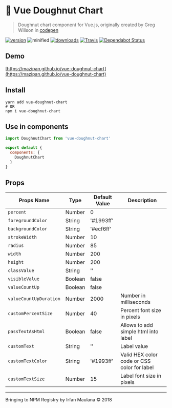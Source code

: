 # 🍩 Vue Doughnut Chart

> Doughnut chart component for Vue.js, originally created by Greg Willson in [codepen](https://codepen.io/biomassives/pen/yaZwQw)

[![version](https://img.shields.io/npm/v/vue-doughnut-chart.svg)](https://www.npmjs.com/package/vue-doughnut-chart) ![minified](https://badgen.net/bundlephobia/minzip/vue-doughnut-chart) [![downloads](https://img.shields.io/npm/dt/vue-doughnut-chart.svg)](https://www.npmjs.com/package/vue-doughnut-chart) [![Travis](https://img.shields.io/travis/mazipan/vue-doughnut-chart.svg)](https://travis-ci.org/mazipan/vue-doughnut-chart) [![Dependabot Status](https://api.dependabot.com/badges/status?host=github&repo=mazipan/vue-doughnut-chart)](https://dependabot.com)

## Demo

[https://mazipan.github.io/vue-doughnut-chart](https://mazipan.github.io/vue-doughnut-chart)

## Install

```shell
yarn add vue-doughnut-chart
# OR
npm i vue-doughnut-chart
```

## Use in components

```js
import DoughnutChart from 'vue-doughnut-chart'

export default {
  components: {
    DoughnutChart
  }
}
```

## Props

| Props Name            | Type      | Default Value |Description                                  | 
|-----------------------|-----------|---------------|---------------------------------------------|
| `percent`             | Number    |  0            |                                             |
| `foregroundColor`     | String    |  '#1993ff'    |                                             |
| `backgroundColor`     | String    |  '#ecf6ff'    |                                             |
| `strokeWidth`         | Number    |  10           |                                             |
| `radius`              | Number    |  85           |                                             |
| `width`               | Number    |  200          |                                             |
| `height`              | Number    |  200          |                                             |
| `classValue`          | String    |  ''           |                                             |
| `visibleValue`        | Boolean   |  false        |                                             |
| `valueCountUp`        | Boolean   |  false        |                                             |
| `valueCountUpDuration`| Number    |  2000         | Number in milliseconds                      |
| `customPercentSize`   | Number    |  40           | Percent font size in pixels                 |
| `passTextAsHtml`      | Boolean   |  false        | Allows to add simple html into label        |
| `customText`          | String    |  ''           | Label value                                 |
| `customTextColor`     | String    |  '#1993ff'    | Valid HEX color code or CSS color for label |
| `customTextSize`      | Number    |  15           | Label font size in pixels                   |

-----

Bringing to NPM Registry by Irfan Maulana © 2018
